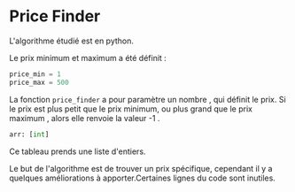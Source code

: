 # Price Finder

L'algorithme étudié est en python.

Le prix minimum et maximum a été définit :

```Python
price_min = 1
price_max = 500
```

La fonction `price_finder` a pour paramètre un nombre , qui définit le prix.
Si le prix est plus petit que le prix minimum, ou plus grand que le prix maximum , alors elle renvoie la valeur -1 .

```Python
arr: [int]
```

Ce tableau prends une liste d'entiers. 

Le but de l'algorithme est de trouver un prix spécifique, cependant il y a quelques améliorations à apporter.Certaines lignes du code sont inutiles.



